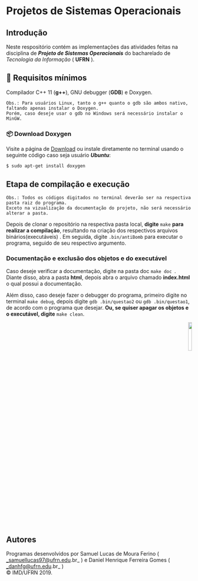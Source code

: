 # Projetos de Sistemas Operacionais  

## Introdução  

Neste respositório contém as implementações das atividades feitas na disciplina de ***Projeto de Sistemas Operacionais*** do bacharelado de _Tecnologia da Informação_ ( **UFRN** ).   
  
## :page_facing_up: Requisitos mínimos

Compilador C++ 11 (**g++**), GNU debugger (**GDB**) e Doxygen.
	
	Obs.: Para usuários Linux, tanto o g++ quanto o gdb são ambos nativo, faltando apenas instalar o Doxygen.  
	Porém, caso deseje usar o gdb no Windows será necessário instalar o MinGW. 

### :package: Download Doxygen 
  
Visite a página de [Download] ou instale diretamente no terminal usando o seguinte código caso seja usuário ***Ubuntu***:  

```$ sudo apt-get install doxygen``` 	

[Download]:http://www.stack.nl/~dimitri/doxygen/download.html

## Etapa de compilação e execução

	Obs.: Todos os códigos digitados no terminal deverão ser na respectiva pasta raiz do programa.  
	Exceto na vizualização da documentação do projeto, não será necessário alterar a pasta.

Depois de clonar o repositório na respectiva pasta local, **digite** ```make``` **para** 
**realizar a compilação**, resultando na criação dos respectivos arquivos binários(executáveis)
. Em seguida, digite ```.bin/antiBomb``` para executar o programa, seguido de seu respectivo argumento.



###  Documentação e exclusão dos objetos e do executável

Caso deseje verificar a documentação, digite na pasta doc ```make doc ```. Diante disso, abra a pasta **html**, depois abra o arquivo chamado **index.html** o qual possui a documentação.  
  
  
Além disso, caso deseje fazer o debugger do programa, primeiro digite no terminal ```make debug```, depois digite ```gdb .bin/questao2``` ou ```gdb .bin/questao1```, de acordo com o programa que desejar.  **Ou, se quiser apagar os objetos e o executável, digite** ```make clean```.

<p align="right">
<img src="https://www.star.bnl.gov/public/comp/sofi/doxygen/doxygen_logo.gif" width="14%"  />
</p>

## Autores  

Programas desenvolvidos por Samuel Lucas de Moura Ferino ( _samuellucas97@ufrn.edu.br_ ) e Daniel Henrique Ferreira Gomes ( _danhfg@ufrn.edu.br_ )     
:copyright: IMD/UFRN 2019. 
